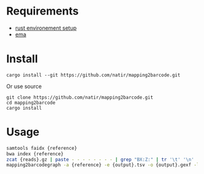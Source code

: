 
# Requirements

- [rust environement setup](https://rustup.rs/)
- [ema](http://cb.csail.mit.edu/cb/ema/)

# Install

```
cargo install --git https://github.com/natir/mapping2barcode.git
```

Or use source

```
git clone https://github.com/natir/mapping2barcode.git
cd mapping2barcode
cargo install
```

# Usage

```bash
samtools faidx {reference}
bwa index {reference}
zcat {reads}.gz | paste - - - - - - - - | grep "BX:Z:" | tr '\t' '\n' | ema align -t8 -r {reference} -1 /dev/stdin | grep -v "^@" | cut -d$'\t' -f 1,3,4,13,15 > {output}.tsv
mapping2barcodegraph -a {reference} -e {output}.tsv -o {output}.gexf -l 9000 -p 5000
```

